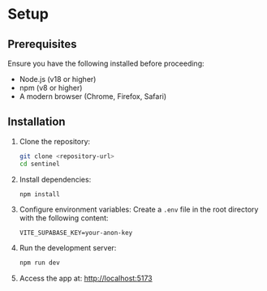 # Setup

## Prerequisites

Ensure you have the following installed before proceeding:

- Node.js (v18 or higher)
- npm (v8 or higher)
- A modern browser (Chrome, Firefox, Safari)

## Installation

1. Clone the repository:

   ```bash
   git clone <repository-url>
   cd sentinel
   ```

2. Install dependencies:

   ```bash
   npm install
   ```

3. Configure environment variables:
   Create a `.env` file in the root directory with the following content:

   ```
   VITE_SUPABASE_KEY=your-anon-key
   ```

4. Run the development server:

   ```bash
   npm run dev
   ```

5. Access the app at:
   [http://localhost:5173](http://localhost:5173)
